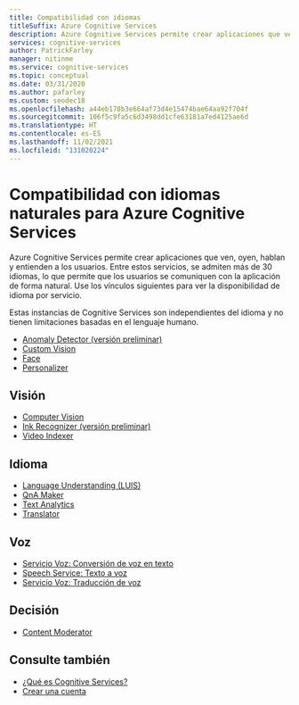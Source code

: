 ```yaml
---
title: Compatibilidad con idiomas
titleSuffix: Azure Cognitive Services
description: Azure Cognitive Services permite crear aplicaciones que ven, oyen, hablan y entienden a los usuarios. Entre estos servicios, se admiten más de 30 idiomas, lo que permite que los usuarios se comuniquen con la aplicación de forma natural.
services: cognitive-services
author: PatrickFarley
manager: nitinme
ms.service: cognitive-services
ms.topic: conceptual
ms.date: 03/31/2020
ms.author: pafarley
ms.custom: seodec18
ms.openlocfilehash: a44eb178b3e664af73d4e15474bae64aa92f704f
ms.sourcegitcommit: 106f5c9fa5c6d3498dd1cfe63181a7ed4125ae6d
ms.translationtype: HT
ms.contentlocale: es-ES
ms.lasthandoff: 11/02/2021
ms.locfileid: "131020224"
---
```

# <a name="natural-language-support-for-azure-cognitive-services"></a>Compatibilidad con idiomas naturales para Azure Cognitive Services

Azure Cognitive Services permite crear aplicaciones que ven, oyen, hablan y entienden a los usuarios. Entre estos servicios, se admiten más de 30 idiomas, lo que permite que los usuarios se comuniquen con la aplicación de forma natural. Use los vínculos siguientes para ver la disponibilidad de idioma por servicio.

Estas instancias de Cognitive Services son independientes del idioma y no tienen limitaciones basadas en el lenguaje humano.

* [Anomaly Detector (versión preliminar)](./anomaly-detector/index.yml)
* [Custom Vision](./custom-vision-service/index.yml)
* [Face](./face/index.yml)
* [Personalizer](./personalizer/index.yml)

## <a name="vision"></a>Visión

* [Computer Vision](./computer-vision/language-support.md)
* [Ink Recognizer (versión preliminar)](/previous-versions/azure/cognitive-services/Ink-Recognizer/language-support)
* [Video Indexer](../azure-video-analyzer/video-analyzer-for-media-docs/language-identification-model.md#guidelines-and-limitations)

## <a name="language"></a>Idioma

* [Language Understanding (LUIS)](./luis/luis-language-support.md)
* [QnA Maker](./qnamaker/overview/language-support.md)
* [Text Analytics](./text-analytics/language-support.md)
* [Translator](./translator/language-support.md)

## <a name="speech"></a>Voz

* [Servicio Voz: Conversión de voz en texto](./speech-service/language-support.md#speech-to-text)
* [Speech Service: Texto a voz](./speech-service/language-support.md#text-to-speech)
* [Servicio Voz: Traducción de voz](./speech-service/language-support.md#speech-translation)

## <a name="decision"></a>Decisión

* [Content Moderator](./content-moderator/language-support.md)

## <a name="see-also"></a>Consulte también

* [¿Qué es Cognitive Services?](./what-are-cognitive-services.md)
* [Crear una cuenta](cognitive-services-apis-create-account.md)